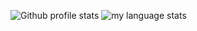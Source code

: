 
![Github profile stats](https://github-readme-stats.vercel.app/api?username=Jakeler&show_icons=true&include_all_commits=true&theme=github_dark&hide_border=true&hide_rank=true)
![my language stats](https://github-readme-stats.vercel.app/api/top-langs/?username=Jakeler&layout=compact&exclude_repo=Jakeler.github.io&langs_count=8&theme=github_dark&hide_border=true)

<!--
**Jakeler/Jakeler** is a ✨ _special_ ✨ repository because its `README.md` (this file) appears on your GitHub profile.

Here are some ideas to get you started:

- 🔭 I’m currently working on ...
- 🌱 I’m currently learning ...
- 👯 I’m looking to collaborate on ...
- 🤔 I’m looking for help with ...
- 💬 Ask me about ...
- 📫 How to reach me: ...
- 😄 Pronouns: ...
- ⚡ Fun fact: ...
-->
